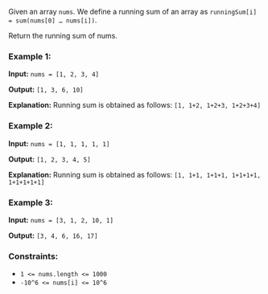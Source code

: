 Given an array ```nums```. We define a running sum of an array as ```runningSum[i] = sum(nums[0] … nums[i])```.

Return the running sum of nums.

### Example 1:

**Input:** ```nums = [1, 2, 3, 4]```

**Output:** ```[1, 3, 6, 10]```

**Explanation:** Running sum is obtained as follows: ```[1, 1+2, 1+2+3, 1+2+3+4]```

### Example 2:

**Input:** ```nums = [1, 1, 1, 1, 1]```

**Output:** ```[1, 2, 3, 4, 5]```

**Explanation:** Running sum is obtained as follows: ```[1, 1+1, 1+1+1, 1+1+1+1, 1+1+1+1+1]```

### Example 3:

**Input:** ```nums = [3, 1, 2, 10, 1]```

**Output:** ```[3, 4, 6, 16, 17]```

### Constraints:

* ```1 <= nums.length <= 1000```
* ```-10^6 <= nums[i] <= 10^6```
